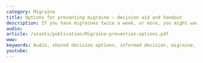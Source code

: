 ```yaml
---
category: Migraine
title: Options for preventing migraine – decision aid and handout
description: If you have migraines twice a week, or more, you might want to explore options for preventing migraines. Print off this decision aid and take it to your GP, so that you can share the decision.
audio: 
article: /assets/publication/Migraine-prevention-options.pdf
www: 
keywords: Audio, shared decision options, informed decision, migraine, headache, prevention, amitriptyline, beta blockers, riboflavin
youtube:
--- 
```

